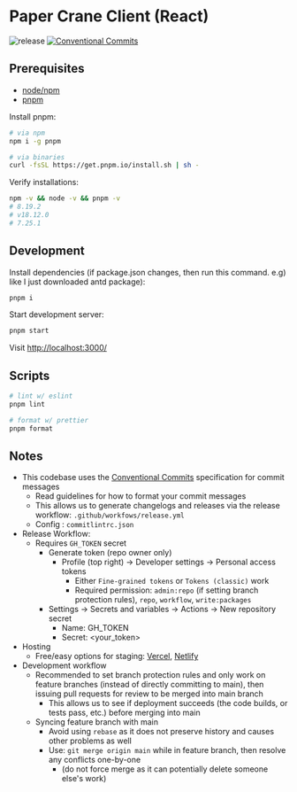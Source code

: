 # Paper Crane Client (React)

![release](https://github.com/Debora-k/Paper_Crane_front-end/actions/workflows/release.yml/badge.svg)
[![Conventional Commits](https://img.shields.io/badge/Conventional%20Commits-1.0.0-%23fe5196)](https://conventionalcommits.org/)

## Prerequisites

- [node/npm](http://nodejs.org/)
- [pnpm](https://pnpm.io/)

Install pnpm:

```bash
# via npm
npm i -g pnpm

# via binaries
curl -fsSL https://get.pnpm.io/install.sh | sh -
```

Verify installations:

```bash
npm -v && node -v && pnpm -v
# 8.19.2
# v18.12.0
# 7.25.1
```

## Development

Install dependencies (if package.json changes, then run this command. e.g) like I just downloaded antd package):

```bash
pnpm i
```

Start development server:

```bash
pnpm start
```

Visit [http://localhost:3000/](http://localhost:3000/)

## Scripts

```bash
# lint w/ eslint
pnpm lint

# format w/ prettier
pnpm format
```

## Notes

- This codebase uses the [Conventional Commits](https://conventionalcommits.org/) specification for commit messages
  - Read guidelines for how to format your commit messages
  - This allows us to generate changelogs and releases via the release workflow: `.github/workfows/release.yml`
  - Config : `commitlintrc.json`
- Release Workflow:
  - Requires `GH_TOKEN` secret
    - Generate token (repo owner only)
      - Profile (top right) -> Developer settings -> Personal access tokens
        - Either `Fine-grained tokens` or `Tokens (classic)` work
        - Required permission: `admin:repo` (if setting branch protection rules), `repo`, `workflow`, `write:packages`
    - Settings -> Secrets and variables -> Actions -> New repository secret
      - Name: GH_TOKEN
      - Secret: <your_token>
- Hosting
  - Free/easy options for staging: [Vercel](https://vercel.com/), [Netlify](https://www.netlify.com/)
- Development workflow
  - Recommended to set branch protection rules and only work on feature branches (instead of directly committing to main), then issuing pull requests for review to be merged into main branch
    - This allows us to see if deployment succeeds (the code builds, or tests pass, etc.) before merging into main
  - Syncing feature branch with main
    - Avoid using `rebase` as it does not preserve history and causes other problems as well
    - Use: `git merge origin main` while in feature branch, then resolve any conflicts one-by-one
      - (do not force merge as it can potentially delete someone else's work)
